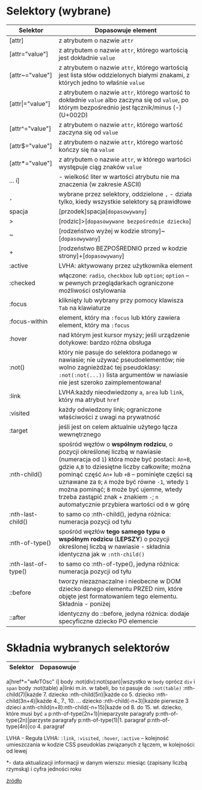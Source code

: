 # Selektory (wybrane)
Selektor|Dopasowuje element
---|---
[attr]|z atrybutem o nazwie `attr`
[attr="value"]|z atrybutem o nazwie `attr`, którego wartością jest dokładnie `value`
[attr~="value"]|z atrybutem o nazwie `attr`, którego wartością jest lista słów oddzielonych białymi znakami, z których jedno to właśnie `value`
[attr\|="value"]|z atrybutem o nazwie `attr`, którego wartość to dokładnie `value` albo zaczyna się od `value`, po którym bezpośrednio jest łącznik/minus (-) (U+002D)
[attr^="value"]|z atrybutem o nazwie `attr`, którego wartość zaczyna się od `value`
[attr$="value"]|z atrybutem o nazwie `attr`, którego wartość kończy się na `value`
[attr*="value"]|z atrybutem o nazwie `attr`, w którego wartości występuje ciąg znaków `value`
... i]|- wielkość liter w wartości atrybutu nie ma znaczenia (w zakresie ASCII)
`,`|wybrane przez selektory, oddzielone `,` - działa tylko, kiedy wszystkie selektory są prawidłowe
spacja|[przodek]spacja[`dopasowywany`]
\>|[rodzic]>[`dopasowywane bezpośrednie dziecko`]
~|[rodzeństwo wyżej w kodzie strony]~[`dopasowywany`]
+|[rodzeństwo BEZPOŚREDNIO przed w kodzie strony]+[`dopasowywany`]
:active|LVHA: aktywowany przez użytkownika element
:checked|włączone: `radio`, `checkbox` lub `option`; `option` – w pewnych przeglądarkach ograniczone możliwości ostylowania
:focus|kliknięty lub wybrany przy pomocy klawisza `Tab` na klawiaturze
:focus-within|element, który ma `:focus` lub który zawiera element, który ma `:focus`
:hover|nad którym jest kursor myszy; jeśli urządzenie dotykowe: bardzo różna obsługa
:not()|który nie pasuje do selektora podanego w nawiasie; nie używać pseudoelementów; nie wolno zagnieżdżać tej pseudoklasy: `:not(:not(...))` lista argumentów w nawiasie nie jest szeroko zaimplementowana!
:link|LVHA:każdy nieodwiedzony `a`, `area` lub `link`, który ma atrybut `href`
:visited|każdy odwiedzony link; ograniczone właściwości z uwagi na prywatność
:target|jeśli jest on celem aktualnie użytego łącza wewnętrznego
:nth-child()|spośród węzłów o **wspólnym rodzicu**, o pozycji określonej liczbą w nawiasie (numeracja od `1`) która może być postaci: `An+B`, gdzie `A`,`B` to dziesiętne liczby całkowite; można pominąć część `An+` lub `+B` – pominięte części są uznawane za `0`; `A` może być równe `-1`, wtedy `1` można pominąć; `B` może być ujemne, wtedy trzeba zastąpić znak `+` znakiem `-`; `n` automatycznie przybiera wartości od `0` w górę
:nth-last-child()|to samo co :nth-child(), jedyna różnica: numeracja pozycji od tyłu
:nth-of-type()|spośród węzłów **tego samego typu o wspólnym rodzicu** (**LEPSZY**) o pozycji określonej liczbą w nawiasie - składnia identyczna jak w `:nth-child()`
:nth-last-of-type()|to samo co :nth-of-type(), jedyna różnica: numeracja pozycji od tyłu
::before|tworzy niezaznaczalne i nieobecne w DOM dziecko danego elementu PRZED nim, które objęte jest formatowaniem tego elementu. Składnia - poniżej
::after|identyczny do ::before, jedyna różnica: dodaje specyficzne dziecko PO elemencie

# Składnia wybranych selektorów

Selektor|Dopasowuje
---|---
a[href*="wArTOsc" i]
body :not(div):not(span)|wszystko w `body` oprócz `div` i `span`
body :not(table) a|linki m.in. w tabeli, bo `td` pasuje do `:not(table)`
:nth-child(7)|każde 7. dziecko
:nth-child(5n)|każde co 5. dziecko
:nth-child(3n+4)|każde 4., 7., 10. ... dziecko
:nth-child(-n+3)|każde pierwsze 3 dzieci
a:nth-child(n+8):nth-child(-n+15)|każde od 8. do 15. wł. dziecko, które musi być `a`
p:nth-of-type(2n+1)|nieparzyste paragrafy
p:nth-of-type(2n)|parzyste paragrafy
p:nth-of-type(1)|1. paragraf
p:nth-of-type(4n)|co 4. paragraf















LVHA - Reguła LVHA: `:link`, `:visited`, `:hover`, `:active` – kolejność umieszczania w kodzie CSS pseudoklas związanych z łączem, w kolejności: od lewej

*- data aktualizacji informacji w danym wierszu: miesiąc (zapisany liczbą rzymską) i cyfra jedności roku

[źródło](https://developer.mozilla.org/en-US/docs/Web/CSS/CSS_Selectors)
